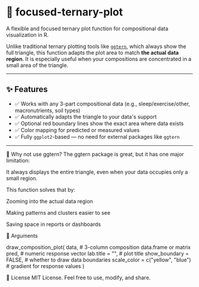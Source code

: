 # 🎯 focused-ternary-plot

A flexible and focused ternary plot function for compositional data visualization in R.

Unlike traditional ternary plotting tools like [`ggtern`](https://github.com/hdrake/ggtern), which always show the full triangle, this function adapts the plot area to match **the actual data region**. It is especially useful when your compositions are concentrated in a small area of the triangle.

---

## ✨ Features

- ✅ Works with any 3-part compositional data (e.g., sleep/exercise/other, macronutrients, soil types)
- ✅ Automatically adapts the triangle to your data's support
- ✅ Optional red boundary lines show the exact area where data exists
- ✅ Color mapping for predicted or measured values
- ✅ Fully `ggplot2`-based — no need for external packages like `ggtern`

---

🧭 Why not use ggtern?
The ggtern package is great, but it has one major limitation:

It always displays the entire triangle, even when your data occupies only a small region.

This function solves that by:

Zooming into the actual data region

Making patterns and clusters easier to see

Saving space in reports or dashboards


🔧 Arguments

draw_composition_plot(
  data,             # 3-column composition data.frame or matrix
  pred,             # numeric response vector
  lab.title = "",   # plot title
  show_boundary = FALSE,     # whether to draw data boundaries
  scale_color = c("yellow", "blue")  # gradient for response values
)


📜 License
MIT License. Feel free to use, modify, and share.




